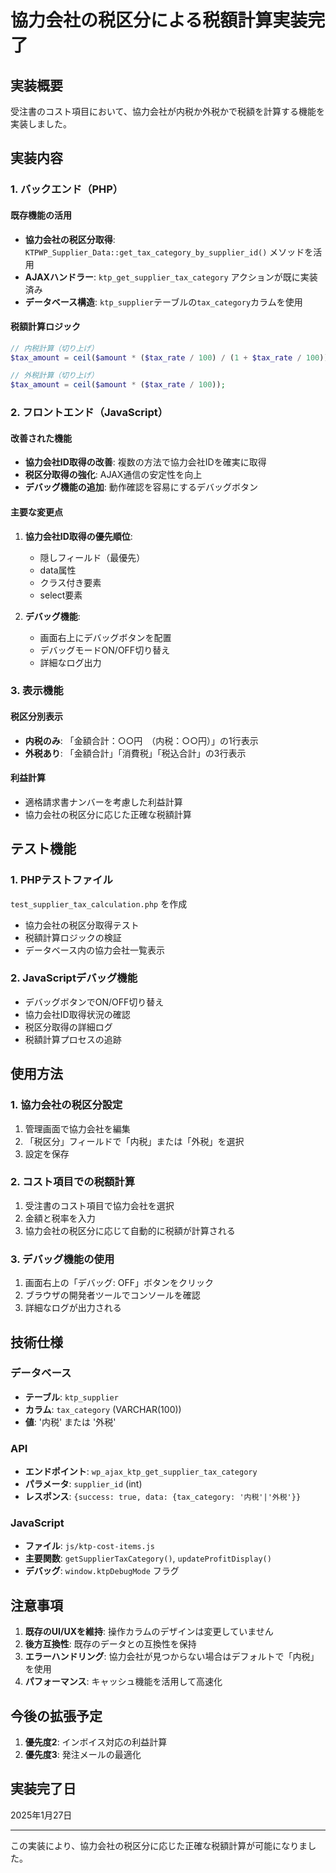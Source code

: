 # 協力会社の税区分による税額計算実装完了

## 実装概要

受注書のコスト項目において、協力会社が内税か外税かで税額を計算する機能を実装しました。

## 実装内容

### 1. バックエンド（PHP）

#### 既存機能の活用
- **協力会社の税区分取得**: `KTPWP_Supplier_Data::get_tax_category_by_supplier_id()` メソッドを活用
- **AJAXハンドラー**: `ktp_get_supplier_tax_category` アクションが既に実装済み
- **データベース構造**: `ktp_supplier`テーブルの`tax_category`カラムを使用

#### 税額計算ロジック
```php
// 内税計算（切り上げ）
$tax_amount = ceil($amount * ($tax_rate / 100) / (1 + $tax_rate / 100));

// 外税計算（切り上げ）
$tax_amount = ceil($amount * ($tax_rate / 100));
```

### 2. フロントエンド（JavaScript）

#### 改善された機能
- **協力会社ID取得の改善**: 複数の方法で協力会社IDを確実に取得
- **税区分取得の強化**: AJAX通信の安定性を向上
- **デバッグ機能の追加**: 動作確認を容易にするデバッグボタン

#### 主要な変更点
1. **協力会社ID取得の優先順位**:
   - 隠しフィールド（最優先）
   - data属性
   - クラス付き要素
   - select要素

2. **デバッグ機能**:
   - 画面右上にデバッグボタンを配置
   - デバッグモードON/OFF切り替え
   - 詳細なログ出力

### 3. 表示機能

#### 税区分別表示
- **内税のみ**: 「金額合計：○○円　（内税：○○円）」の1行表示
- **外税あり**: 「金額合計」「消費税」「税込合計」の3行表示

#### 利益計算
- 適格請求書ナンバーを考慮した利益計算
- 協力会社の税区分に応じた正確な税額計算

## テスト機能

### 1. PHPテストファイル
`test_supplier_tax_calculation.php` を作成
- 協力会社の税区分取得テスト
- 税額計算ロジックの検証
- データベース内の協力会社一覧表示

### 2. JavaScriptデバッグ機能
- デバッグボタンでON/OFF切り替え
- 協力会社ID取得状況の確認
- 税区分取得の詳細ログ
- 税額計算プロセスの追跡

## 使用方法

### 1. 協力会社の税区分設定
1. 管理画面で協力会社を編集
2. 「税区分」フィールドで「内税」または「外税」を選択
3. 設定を保存

### 2. コスト項目での税額計算
1. 受注書のコスト項目で協力会社を選択
2. 金額と税率を入力
3. 協力会社の税区分に応じて自動的に税額が計算される

### 3. デバッグ機能の使用
1. 画面右上の「デバッグ: OFF」ボタンをクリック
2. ブラウザの開発者ツールでコンソールを確認
3. 詳細なログが出力される

## 技術仕様

### データベース
- **テーブル**: `ktp_supplier`
- **カラム**: `tax_category` (VARCHAR(100))
- **値**: '内税' または '外税'

### API
- **エンドポイント**: `wp_ajax_ktp_get_supplier_tax_category`
- **パラメータ**: `supplier_id` (int)
- **レスポンス**: `{success: true, data: {tax_category: '内税'|'外税'}}`

### JavaScript
- **ファイル**: `js/ktp-cost-items.js`
- **主要関数**: `getSupplierTaxCategory()`, `updateProfitDisplay()`
- **デバッグ**: `window.ktpDebugMode` フラグ

## 注意事項

1. **既存のUI/UXを維持**: 操作カラムのデザインは変更していません
2. **後方互換性**: 既存のデータとの互換性を保持
3. **エラーハンドリング**: 協力会社が見つからない場合はデフォルトで「内税」を使用
4. **パフォーマンス**: キャッシュ機能を活用して高速化

## 今後の拡張予定

1. **優先度2**: インボイス対応の利益計算
2. **優先度3**: 発注メールの最適化

## 実装完了日

2025年1月27日

---

この実装により、協力会社の税区分に応じた正確な税額計算が可能になりました。 
